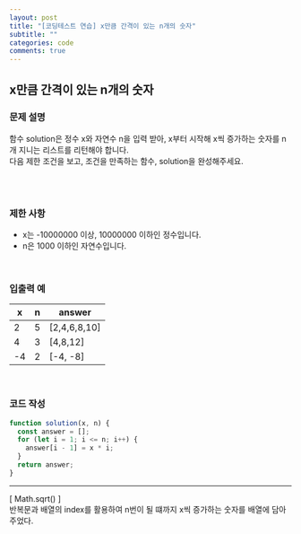 ```yaml
---
layout: post
title: "[코딩테스트 연습] x만큼 간격이 있는 n개의 숫자"
subtitle: ""
categories: code
comments: true
---
```


## x만큼 간격이 있는 n개의 숫자

### 문제 설명

함수 solution은 정수 x와 자연수 n을 입력 받아, x부터 시작해 x씩 증가하는 숫자를 n개 지니는 리스트를 리턴해야 합니다.<br>
다음 제한 조건을 보고, 조건을 만족하는 함수, solution을 완성해주세요.

<br>
<br>

### 제한 사항

- x는 -10000000 이상, 10000000 이하인 정수입니다.
- n은 1000 이하인 자연수입니다.

<br>

### 입출력 예

| x   | n   | answer       |
| --- | --- | ------------ |
| 2   | 5   | [2,4,6,8,10] |
| 4   | 3   | [4,8,12]     |
| -4  | 2   | [-4, -8]     |

<br>

### 코드 작성

```js
function solution(x, n) {
  const answer = [];
  for (let i = 1; i <= n; i++) {
    answer[i - 1] = x * i;
  }
  return answer;
}
```

<hr>
[ Math.sqrt() ]<br>
반복문과 배열의 index를 활용하여 n번이 될 떄까지 x씩 증가하는 숫자를 배열에 담아주었다.<br>
